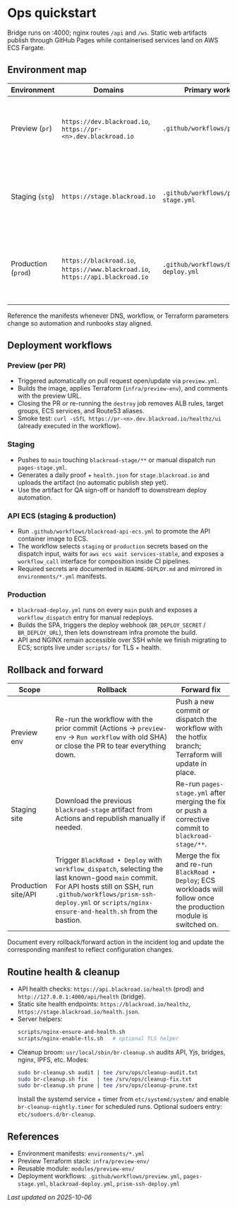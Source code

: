 # Ops quickstart
Bridge runs on :4000; nginx routes `/api` and `/ws`. Static web artifacts publish through GitHub Pages while containerised services land on AWS ECS Fargate.

## Environment map

| Environment | Domains | Primary workflow | Notes |
| --- | --- | --- | --- |
| Preview (`pr`) | `https://dev.blackroad.io`, `https://pr-<n>.dev.blackroad.io` | `.github/workflows/preview.yml` | Spins up ephemeral ECS services + ALB rules per pull request. Terraform config lives in `infra/preview-env/` and the manifest is documented in `environments/preview.yml`. |
| Staging (`stg`) | `https://stage.blackroad.io` | `.github/workflows/pages-stage.yml` | Builds and archives the static site proof artifact. API images promote through `.github/workflows/blackroad-api-ecs.yml`; see `environments/staging.yml` for secrets and current ECS status. |
| Production (`prod`) | `https://blackroad.io`, `https://www.blackroad.io`, `https://api.blackroad.io` | `.github/workflows/blackroad-deploy.yml` | GitHub Pages publishes the marketing site. The API gateway promotes via `.github/workflows/blackroad-api-ecs.yml` once the ECS module is enabled. Full manifest: `environments/production.yml`. |

Reference the manifests whenever DNS, workflow, or Terraform parameters change so automation and runbooks stay aligned.

## Deployment workflows

### Preview (per PR)
- Triggered automatically on pull request open/update via `preview.yml`.
- Builds the image, applies Terraform (`infra/preview-env`), and comments with the preview URL.
- Closing the PR or re-running the `destroy` job removes ALB rules, target groups, ECS services, and Route53 aliases.
- Smoke test: `curl -sSfL https://pr-<n>.dev.blackroad.io/healthz/ui` (already executed in the workflow).

### Staging
- Pushes to `main` touching `blackroad-stage/**` or manual dispatch run `pages-stage.yml`.
- Generates a daily proof + `health.json` for `stage.blackroad.io` and uploads the artifact (no automatic publish step yet).
- Use the artifact for QA sign-off or handoff to downstream deploy automation.

### API ECS (staging & production)
- Run `.github/workflows/blackroad-api-ecs.yml` to promote the API container image to ECS.
- The workflow selects `staging` or `production` secrets based on the dispatch input, waits for `aws ecs wait services-stable`, and exposes a `workflow_call` interface for composition inside CI pipelines.
- Required secrets are documented in `README-DEPLOY.md` and mirrored in `environments/*.yml` manifests.

### Production
- `blackroad-deploy.yml` runs on every `main` push and exposes a `workflow_dispatch` entry for manual redeploys.
- Builds the SPA, triggers the deploy webhook (`BR_DEPLOY_SECRET` / `BR_DEPLOY_URL`), then lets downstream infra promote the build.
- API and NGINX remain accessible over SSH while we finish migrating to ECS; scripts live under `scripts/` for TLS + health.

## Rollback and forward

| Scope | Rollback | Forward fix |
| --- | --- | --- |
| Preview env | Re-run the workflow with the prior commit (Actions → `preview-env` → `Run workflow` with old SHA) or close the PR to tear everything down. | Push a new commit or dispatch the workflow with the hotfix branch; Terraform will update in place. |
| Staging site | Download the previous `blackroad-stage` artifact from Actions and republish manually if needed. | Re-run `pages-stage.yml` after merging the fix or push a corrective commit to `blackroad-stage/**`. |
| Production site/API | Trigger `BlackRoad • Deploy` with `workflow_dispatch`, selecting the last known-good `main` commit. For API hosts still on SSH, run `.github/workflows/prism-ssh-deploy.yml` or `scripts/nginx-ensure-and-health.sh` from the bastion. | Merge the fix and re-run `BlackRoad • Deploy`; ECS workloads will follow once the production module is switched on. |

Document every rollback/forward action in the incident log and update the corresponding manifest to reflect configuration changes.

## Routine health & cleanup

- API health checks: `https://api.blackroad.io/health` (prod) and `http://127.0.0.1:4000/api/health` (bridge).
- Static site health endpoints: `https://blackroad.io/healthz`, `https://stage.blackroad.io/health.json`.
- Server helpers:
  ```sh
  scripts/nginx-ensure-and-health.sh
  scripts/nginx-enable-tls.sh   # optional TLS helper
  ```
- Cleanup broom: `usr/local/sbin/br-cleanup.sh` audits API, Yjs, bridges, nginx, IPFS, etc. Modes:
  ```sh
  sudo br-cleanup.sh audit | tee /srv/ops/cleanup-audit.txt
  sudo br-cleanup.sh fix   | tee /srv/ops/cleanup-fix.txt
  sudo br-cleanup.sh prune | tee /srv/ops/cleanup-prune.txt
  ```
  Install the systemd service + timer from `etc/systemd/system/` and enable `br-cleanup-nightly.timer` for scheduled runs. Optional sudoers entry: `etc/sudoers.d/br-cleanup`.

## References

- Environment manifests: `environments/*.yml`
- Preview Terraform stack: `infra/preview-env/`
- Reusable module: `modules/preview-env/`
- Deployment workflows: `.github/workflows/preview.yml`, `pages-stage.yml`, `blackroad-deploy.yml`, `prism-ssh-deploy.yml`

_Last updated on 2025-10-06_
